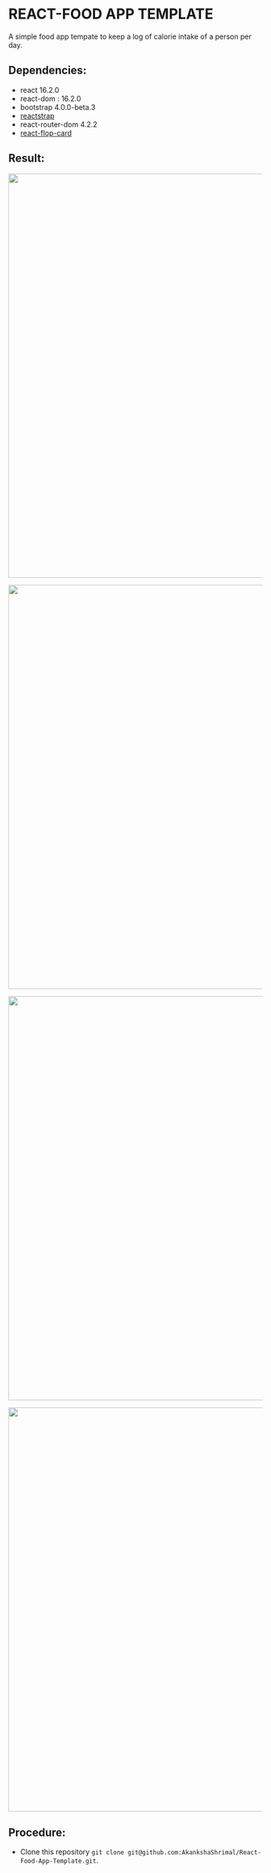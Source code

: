 # REACT-FOOD APP TEMPLATE

A simple food app tempate to keep a log of calorie intake of a person per day.

## Dependencies:
 
- react 16.2.0
- react-dom : 16.2.0
- bootstrap 4.0.0-beta.3
- [ reactstrap](https://reactstrap.github.io) 
- react-router-dom 4.2.2
- [react-flop-card](https://www.npmjs.com/package/react-flop-card) 


## Result:
<p align="center">
  <img src='https://user-images.githubusercontent.com/24764528/41351152-24341998-6f33-11e8-9576-6d7cf5633f07.png' width='800px'>
</p>
<p align="center">
  <img src='https://user-images.githubusercontent.com/24764528/41351161-2fd9d738-6f33-11e8-86a6-08b8e75cefb2.png' width='800px'>
</p>
<p align="center">
  <img src='https://user-images.githubusercontent.com/24764528/41351172-358dab46-6f33-11e8-9c3d-71ad95c66178.png' width='800px'>
</p>
<p align="center">
  <img src='https://user-images.githubusercontent.com/24764528/41351185-3d2f8d1a-6f33-11e8-9dd2-89e67dd28545.png' width='800px'>
</p>


## Procedure:

- Clone this repository `git clone git@github.com:AkankshaShrimal/React-Food-App-Template.git`.





 